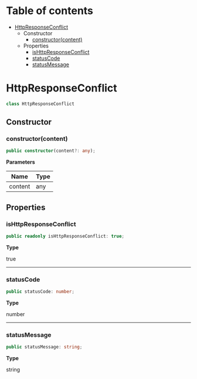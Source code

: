# Table of contents

* [HttpResponseConflict][ClassDeclaration-27]
    * Constructor
        * [constructor(content)][Constructor-19]
    * Properties
        * [isHttpResponseConflict][PropertyDeclaration-65]
        * [statusCode][PropertyDeclaration-66]
        * [statusMessage][PropertyDeclaration-67]

# HttpResponseConflict

```typescript
class HttpResponseConflict
```
## Constructor

### constructor(content)

```typescript
public constructor(content?: any);
```

**Parameters**

| Name    | Type |
| ------- | ---- |
| content | any  |

## Properties

### isHttpResponseConflict

```typescript
public readonly isHttpResponseConflict: true;
```

**Type**

true

----------

### statusCode

```typescript
public statusCode: number;
```

**Type**

number

----------

### statusMessage

```typescript
public statusMessage: string;
```

**Type**

string

[ClassDeclaration-27]: httpresponseconflict.md#httpresponseconflict
[Constructor-19]: httpresponseconflict.md#constructorcontent
[PropertyDeclaration-65]: httpresponseconflict.md#ishttpresponseconflict
[PropertyDeclaration-66]: httpresponseconflict.md#statuscode
[PropertyDeclaration-67]: httpresponseconflict.md#statusmessage